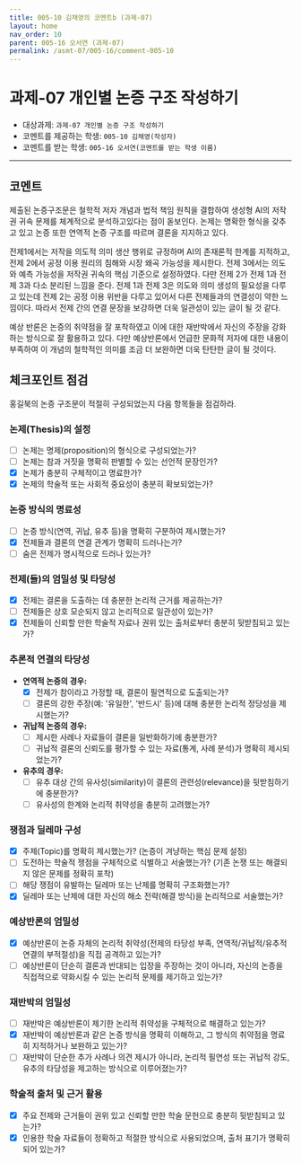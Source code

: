 ```yaml
---
title: 005-10 김채영의 코멘트b (과제-07) 
layout: home
nav_order: 10
parent: 005-16 오서연 (과제-07)
permalink: /asmt-07/005-16/comment-005-10
---
```


# 과제-07 개인별 논증 구조 작성하기

- 대상과제: `과제-07 개인별 논증 구조 작성하기`
- 코멘트를 제공하는 학생: `005-10 김채영(작성자)` 
- 코멘트를 받는 학생: `005-16 오서연(코멘트를 받는 학생 이름)` 

---

## 코멘트

제출된 논증구조문은 철학적 저자 개념과 법적 책임 원칙을 결합하여 생성형 AI의 저작권 귀속 문제를 체계적으로 분석하고있다는 점이 돋보인다. 논제는 명확한 형식을 갖추고 있고 논증 또한 연역적 논증 구조를 따르며 결론을 지지하고 있다.

전제1에서는 저작을 의도적 의미 생산 행위로 규정하며 AI의 존재론적 한계를 지적하고, 전제 2에서 공정 이용 원리의 침해와 시장 왜곡 가능성을 제시한다. 전제 3에서는 의도와 예측 가능성을 저작권 귀속의 핵심 기준으로 설정하였다. 다만 전제 2가 전제 1과 전제 3과 다소 분리된 느낌을 준다. 전제 1과 전제 3은 의도와 의미 생성의 필요성을 다루고 있는데 전제 2는 공정 이용 위반을 다루고 있어서 다른 전제들과의 연결성이 약한 느낌이다. 따라서 전제 간의 연결 문장을 보강하면 더욱 일관성이 있는 글이 될 것 같다.

예상 반론은 논증의 취약점을 잘 포착하였고 이에 대한 재반박에서 자신의 주장을 강화하는 방식으로 잘 활용하고 있다. 다만 예상반론에서 언급한 문화적 저자에 대한 내용이 부족하여 이 개념의 철학적인 의미를 조금 더 보완하면 더욱 탄탄한 글이 될 것이다.

## 체크포인트 점검

홍길북의 논증 구조문이 적절히 구성되었는지 다음 항목들을 점검하라.

### **논제(Thesis)의 설정**
- [ ] 논제는 명제(proposition)의 형식으로 구성되었는가?
- [ ] 논제는 참과 거짓을 명확히 판별할 수 있는 선언적 문장인가?
- [x] 논제가 충분히 구체적이고 명료한가?
- [x] 논제의 학술적 또는 사회적 중요성이 충분히 확보되었는가?

### **논증 방식의 명료성**
- [ ] 논증 방식(연역, 귀납, 유추 등)을 명확히 구분하여 제시했는가?
- [x] 전제들과 결론의 연결 관계가 명확히 드러나는가?
- [ ] 숨은 전제가 명시적으로 드러나 있는가?

### **전제(들)의 엄밀성 및 타당성**
- [x] 전제는 결론을 도출하는 데 충분한 논리적 근거를 제공하는가?
- [ ] 전제들은 상호 모순되지 않고 논리적으로 일관성이 있는가?
- [x] 전제들이 신뢰할 만한 학술적 자료나 권위 있는 출처로부터 충분히 뒷받침되고 있는가?

### **추론적 연결의 타당성**
- **연역적 논증의 경우:**
  - [x] 전제가 참이라고 가정할 때, 결론이 필연적으로 도출되는가?
  - [ ] 결론의 강한 주장(예: '유일한', '반드시' 등)에 대해 충분한 논리적 정당성을 제시했는가?

- **귀납적 논증의 경우:**
  - [ ] 제시한 사례나 자료들이 결론을 일반화하기에 충분한가?
  - [ ] 귀납적 결론의 신뢰도를 평가할 수 있는 자료(통계, 사례 분석)가 명확히 제시되었는가?

- **유추의 경우:**
  - [ ] 유추 대상 간의 유사성(similarity)이 결론의 관련성(relevance)을 뒷받침하기에 충분한가?
  - [ ] 유사성의 한계와 논리적 취약성을 충분히 고려했는가?

### **쟁점과 딜레마 구성**
- [x] 주제(Topic)를 명확히 제시했는가? (논증이 겨냥하는 핵심 문제 설정)
- [ ] 도전하는 학술적 쟁점을 구체적으로 식별하고 서술했는가? (기존 논쟁 또는 해결되지 않은 문제를 정확히 포착)
- [ ] 해당 쟁점이 유발하는 딜레마 또는 난제를 명확히 구조화했는가?
- [x] 딜레마 또는 난제에 대한 자신의 해소 전략(해결 방식)을 논리적으로 서술했는가?

### **예상반론의 엄밀성**
- [x] 예상반론이 논증 자체의 논리적 취약성(전제의 타당성 부족, 연역적/귀납적/유추적 연결의 부적절성)을 직접 공격하고 있는가?
- [ ] 예상반론이 단순히 결론과 반대되는 입장을 주장하는 것이 아니라, 자신의 논증을 직접적으로 약화시킬 수 있는 논리적 문제를 제기하고 있는가?

### **재반박의 엄밀성**
- [ ] 재반박은 예상반론이 제기한 논리적 취약성을 구체적으로 해결하고 있는가?
- [x] 재반박이 예상반론과 같은 논증 방식을 명확히 이해하고, 그 방식의 취약점을 명료히 지적하거나 보완하고 있는가?
- [ ] 재반박이 단순한 추가 사례나 의견 제시가 아니라, 논리적 필연성 또는 귀납적 강도, 유추의 타당성을 제고하는 방식으로 이루어졌는가?

### **학술적 출처 및 근거 활용**
- [x] 주요 전제와 근거들이 권위 있고 신뢰할 만한 학술 문헌으로 충분히 뒷받침되고 있는가?
- [x] 인용한 학술 자료들이 정확하고 적절한 방식으로 사용되었으며, 출처 표기가 명확히 되어 있는가?
